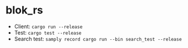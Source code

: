 # blok_rs

- Client: `cargo run --release`
- Test: `cargo test --release`
- Search test: `samply record cargo run --bin search_test --release`
